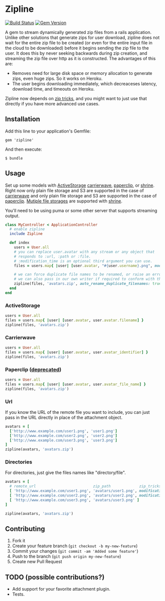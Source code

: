 # Zipline
[![Build Status](https://travis-ci.org/fringd/zipline.svg?branch=master)](https://travis-ci.org/fringd/zipline)
[![Gem Version](https://badge.fury.io/rb/zipline.svg)](https://badge.fury.io/rb/zipline)

A gem to stream dynamically generated zip files from a rails application. Unlike other solutions that generate zips for user download, zipline does not wait for the entire zip file to be created (or even for the entire input file in the cloud to be downloaded) before it begins sending the zip file to the user. It does this by never seeking backwards during zip creation, and streaming the zip file over http as it is constructed. The advantages of this are:

- Removes need for large disk space or memory allocation to generate zips, even huge zips. So it works on Heroku.
- The user begins downloading immediately, which decreaceses latency, download time, and timeouts on Heroku.

Zipline now depends on [zip tricks](https://github.com/WeTransfer/zip_tricks), and you might want to just use that directly if you have more advanced use cases.

## Installation

Add this line to your application's Gemfile:

    gem 'zipline'

And then execute:

    $ bundle

## Usage

Set up some models with [ActiveStorage](http://edgeguides.rubyonrails.org/active_storage_overview.html)
[carrierwave](https://github.com/jnicklas/carrierwave), [paperclip](https://github.com/thoughtbot/paperclip), or
[shrine](https://github.com/janko-m/shrine). Right now only plain file storage and S3 are supported in the case of
[carrierwave](https://github.com/jnicklas/carrierwave) and only plain file storage and S3 are supported in the case of
[paperclip](https://github.com/thoughtbot/paperclip). [Mutiple file storages](http://shrinerb.com/#external) are
supported with [shrine](https://github.com/janko-m/shrine).

You'll need to be using puma or some other server that supports streaming output.

```Ruby
class MyController < ApplicationController
  # enable zipline
  include Zipline

  def index
    users = User.all
    # you can replace user.avatar with any stream or any object that
    # responds to :url, :path or :file.
    # :modification_time is an optional third argument you can use.
    files = users.map{ |user| [user.avatar, "#{user.username}.png", modification_time: 1.day.ago] }

    # we can force duplicate file names to be renamed, or raise an error
    # we can also pass in our own writer if required to conform with the Delegated [ZipTricks::Streamer object](https://github.com/WeTransfer/zip_tricks/blob/main/lib/zip_tricks/streamer.rb#L147) object.
    zipline(files, 'avatars.zip', auto_rename_duplicate_filenames: true) 
  end
end
```

### ActiveStorage

```Ruby
users = User.all
files = users.map{ |user| [user.avatar, user.avatar.filename] }
zipline(files, 'avatars.zip')
```

### Carrierwave

```Ruby
users = User.all
files = users.map{ |user| [user.avatar, user.avatar_identifier] }
zipline(files, 'avatars.zip')
```

### Paperclip ([deprecated](https://thoughtbot.com/blog/closing-the-trombone))

```Ruby
users = User.all
files = users.map{ |user| [user.avatar, user.avatar_file_name] }
zipline(files, 'avatars.zip')
```

### Url

If you know the URL of the remote file you want to include, you can just pass in the
URL directly in place of the attachment object.
```Ruby
avatars = [
  ['http://www.example.com/user1.png', 'user1.png']
  ['http://www.example.com/user2.png', 'user2.png']
  ['http://www.example.com/user3.png', 'user3.png']
]
zipline(avatars, 'avatars.zip')
```

### Directories

For directories, just give the files names like "directory/file".


```Ruby
avatars = [
  # remote_url                          zip_path             zip_tricks_options
  [ 'http://www.example.com/user1.png', 'avatars/user1.png', modification_time: Time.now.utc ]
  [ 'http://www.example.com/user2.png', 'avatars/user2.png', modification_time: 1.day.ago ]
  [ 'http://www.example.com/user3.png', 'avatars/user3.png' ]
]

zipline(avatars, 'avatars.zip')
```

## Contributing

1. Fork it
2. Create your feature branch (`git checkout -b my-new-feature`)
3. Commit your changes (`git commit -am 'Added some feature'`)
4. Push to the branch (`git push origin my-new-feature`)
5. Create new Pull Request

## TODO (possible contributions?)

* Add support for your favorite attachment plugin.
* Tests.
